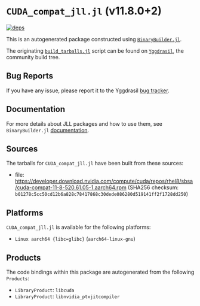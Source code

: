 # `CUDA_compat_jll.jl` (v11.8.0+2)

[![deps](https://juliahub.com/docs/CUDA_compat_jll/deps.svg)](https://juliahub.com/ui/Packages/CUDA_compat_jll/LyytO?page=2)

This is an autogenerated package constructed using [`BinaryBuilder.jl`](https://github.com/JuliaPackaging/BinaryBuilder.jl).

The originating [`build_tarballs.jl`](https://github.com/JuliaPackaging/Yggdrasil/blob/14f9512045a55527bff0d96946d685f33735de01/C/CUDA/CUDA_compat/build_tarballs.jl) script can be found on [`Yggdrasil`](https://github.com/JuliaPackaging/Yggdrasil/), the community build tree.

## Bug Reports

If you have any issue, please report it to the Yggdrasil [bug tracker](https://github.com/JuliaPackaging/Yggdrasil/issues).

## Documentation

For more details about JLL packages and how to use them, see `BinaryBuilder.jl` [documentation](https://docs.binarybuilder.org/stable/jll/).

## Sources

The tarballs for `CUDA_compat_jll.jl` have been built from these sources:

* file: https://developer.download.nvidia.com/compute/cuda/repos/rhel8/sbsa/cuda-compat-11-8-520.61.05-1.aarch64.rpm (SHA256 checksum: `b01278c5cc50cd12b6a828c78417868c30dede086280d519141ff2f1728dd250`)

## Platforms

`CUDA_compat_jll.jl` is available for the following platforms:

* `Linux aarch64 {libc=glibc}` (`aarch64-linux-gnu`)

## Products

The code bindings within this package are autogenerated from the following `Products`:

* `LibraryProduct`: `libcuda`
* `LibraryProduct`: `libnvidia_ptxjitcompiler`
